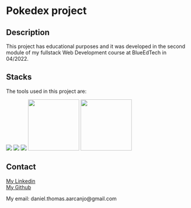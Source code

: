 # Pokedex project

## Description
This project has educational purposes and it was developed in the second module
of my fullstack Web Development course at BlueEdTech in 04/2022.

## Stacks
The tools used in this project are:

<section style:"display:flex;flex-wrap:wrap;">

<img src="https://img.icons8.com/color/144/000000/javascript--v1.png"/>

<img src="https://img.icons8.com/color/144/000000/html-5--v2.png"/>

<img src="https://img.icons8.com/color/144/000000/css3.png"/>

<img src = "https://process.filestackapi.com/cache=expiry:max/resize=width:700/TyzZKw86QzSElYK6bfXK" style = 'height: 140px'>

<img src = "https://upload.wikimedia.org/wikipedia/commons/6/64/Expressjs.png" style = 'height: 140px'>

## Contact
<a href = "https://linkedin.com/in/darcanjoo/">My Linkedin</a>
<br>
<a href = "https://github.com/darcanj0">My Github</a>
<p>My email: daniel.thomas.aarcanjo@gmail.com</p>